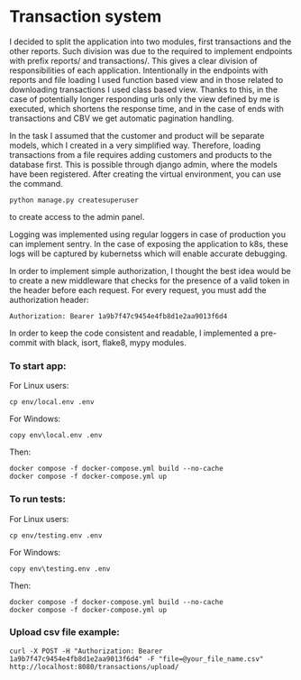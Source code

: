 # Transaction system
I decided to split the application into two modules, first transactions and the other reports. Such division was due to the required to implement endpoints with prefix reports/ and transactions/. This gives a clear division of responsibilities of each application.
Intentionally in the endpoints with reports and file loading I used function based view and in those related to downloading transactions I used class based view. Thanks to this, in the case of potentially longer responding urls only the view defined by me is executed, which shortens the response time, and in the case of ends with transactions and CBV we get automatic pagination handling.

In the task I assumed that the customer and product will be separate models, which I created in a very simplified way. Therefore, loading transactions from a file requires adding customers and products to the database first. This is possible through django admin, where the models have been registered.
After creating the virtual environment, you can use the command. 
```
python manage.py createsuperuser
```
to create access to the admin panel.

Logging was implemented using regular loggers in case of production you can implement sentry.  In the case of exposing the application to k8s, these logs will be captured by kubernetss which will enable accurate debugging. 

In order to implement simple authorization, I thought the best idea would be to create a new middleware that checks for the presence of a valid token in the header before each request.
For every request, you must add the authorization header:
```
Authorization: Bearer 1a9b7f47c9454e4fb8d1e2aa9013f6d4
```

In order to keep the code consistent and readable, I implemented a pre-commit with black, isort, flake8, mypy modules.

### To start app:
For Linux users:
```
cp env/local.env .env
```
For Windows:
```
copy env\local.env .env
```
Then:
```
docker compose -f docker-compose.yml build --no-cache
docker compose -f docker-compose.yml up
```


### To run tests:
For Linux users:
```
cp env/testing.env .env
```
For Windows:
```
copy env\testing.env .env
```
Then:
```
docker compose -f docker-compose.yml build --no-cache
docker compose -f docker-compose.yml up
```

### Upload csv file example:
```
curl -X POST -H "Authorization: Bearer 1a9b7f47c9454e4fb8d1e2aa9013f6d4" -F "file=@your_file_name.csv" http://localhost:8080/transactions/upload/
```